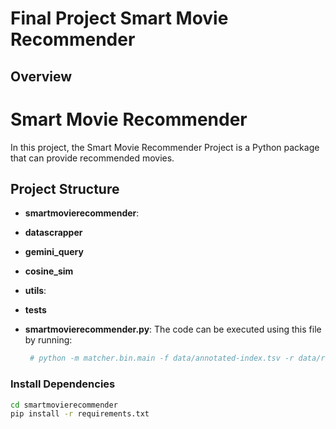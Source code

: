 

# Final Project Smart Movie Recommender 

## Overview

# Smart Movie Recommender

In this project, the Smart Movie Recommender Project is a Python package that can provide recommended movies. 

## Project Structure

- **smartmovierecommender**: 
- **datascrapper**
- **gemini_query** 
- **cosine_sim** 
- **utils**: 
- **tests**

- **smartmovierecommender.py**: The code can be executed using this file by running: 
  ```bash
   # python -m matcher.bin.main -f data/annotated-index.tsv -r data/results.tsv -s exact_match -e

  ```
### Install Dependencies 

```bash
cd smartmovierecommender
pip install -r requirements.txt
```








